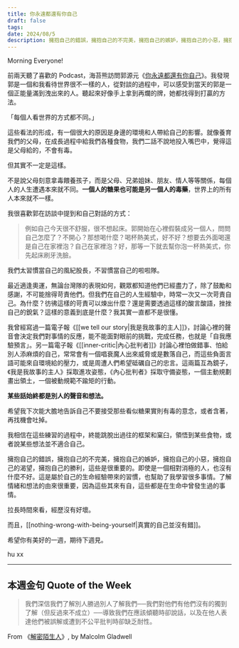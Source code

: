 ```yaml
---
title: 你永遠都還有你自己
draft: false
tags: 
date: 2024/08/5
description: 擁抱自己的錯誤，擁抱自己的不完美，擁抱自己的嫉妒，擁抱自己的小惡，擁抱自己的渴望，擁抱自己的勝利，這些是很重要的事。
---
```

Morning Everyone!

前兩天聽了喜歡的 Podcast，海苔熊訪問郭源元《[​你永遠都還有你自己​](https://open.spotify.com/episode/0N3qNn3nlcQ0peKM0hYfnM?si=7d9e796c8ae0408e)》。我發現郭是一個和我看待世界很不一樣的人，從對談的過程中，可以感受到當天的郭是一個正能量滿到洩出來的人。聽起來好像手上拿到再爛的牌，她都找得到打贏的方法。

「每個人看世界的方式都不同。」

這些看法的形成，有一個很大的原因是身邊的環境和人帶給自己的影響。就像養育我們的父母，在成長過程中給我們各種食物，我們二話不說地投入嘴巴中，覺得這是父母給的，不會有毒。

但其實不一定是這樣。

不是說父母刻意拿毒餵養孩子，而是父母、兄弟姐妹、朋友、情人等等關係，每個人的人生遭遇本來就不同。**一個人的糖果也可能是另一個人的毒藥**，世界上的所有人本來就不一樣。

我很喜歡郭在訪談中提到和自己對話的方式：

> 例如自己今天很不舒服，很不想起床。郭開始在心裡假裝成另一個人，問問自己怎麼了？不開心？那想喝什麼？喝杯熱美式，好不好？想要去外面喝還是自己在家裡泡？自己在家裡泡？好，那等一下就去幫你泡一杯熱美式，你先起床刷牙洗臉。

我們太習慣當自己的風紀股長，不習慣當自己的啦啦隊。

最近適逢奧運，無論台灣隊的表現如何，觀眾都知道他們已經盡力了，除了鼓勵和感謝，不可能捨得苛責他們。但我們在自己的人生經驗中，時常一次又一次苛責自己。為什麼？彷彿這樣的苛責可以煉出什麼？還是需要透過這樣的酸言酸語，挫挫自己的銳氣？這樣的意義到底是什麼？我其實一直都不是很懂。

我曾經寫過一篇電子報《[[we tell our story|​我是我故事的主人]]》，討論心裡的聲音會決定我們對事情的反應，能不能面對眼前的挑戰，完成任務，也就是「自我應驗預言」。另一篇電子報《[[inner-critic|​內心批判者]]​》討論心裡怕做錯事、怕給別人添麻煩的自己，常常會有一個唱衰魔人出來威脅或是數落自己，而這些負面言語可能來自環境給的壓力，或是周遭人們希望砥礪自己的忠言。這兩篇互為鏡子，《我是我故事的主人》採取進攻姿態，《內心批判者》採取守備姿態，一個主動規劃畫出領土，一個被動規範不踰矩的行動。

**某些話始終都是別人的聲音和想法。**

希望我下次能大膽地告訴自己不要接受那些看似糖果實則有毒的意念，或者含著，再找機會吐掉。

我相信在這些練習的過程中，終能跳脫出過往的框架和窠臼，領悟到某些食物，或者說某些想法並不適合自己。

擁抱自己的錯誤，擁抱自己的不完美，擁抱自己的嫉妒，擁抱自己的小惡，擁抱自己的渴望，擁抱自己的勝利，這些是很重要的。即使是一個相對消極的人，也沒有什麼不好。這是屬於自己的生命經驗帶來的習慣，也幫助了我學習很多事情。了解情緒和想法的由來很重要，因為這些其來有自，這些都是在生命中曾發生過的事情。

拉長時間來看，經歷沒有好壞。

而且，[[nothing-wrong-with-being-yourself|真實的自己並沒有錯​]]。

希望你有美好的一週，期待下週見。

hu xx

---

## **本週金句 Quote of the Week**

> 我們深信我們了解別人勝過別人了解我們──我們對他們有他們沒有的獨到了解（但反過來不成立）──導致我們在應該傾聽時卻說話，以及在他人表達他們被誤解或遭到不公平批判時卻缺乏耐性。

From 《[​解密陌生人​](https://r10.to/h5FqWW)》, by Malcolm Gladwell
